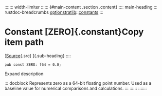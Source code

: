 ::::::: width-limiter
:::::: {#main-content .section .content}
:::: main-heading
::: rustdoc-breadcrumbs
[optionstratlib](../index.html)::[constants](index.html)
:::

# Constant [ZERO]{.constant}Copy item path

[[Source](../../src/optionstratlib/constants.rs.html#17){.src}
]{.sub-heading}
::::

``` {.rust .item-decl}
pub const ZERO: f64 = 0.0;
```

Expand description

::: docblock
Represents zero as a 64-bit floating point number. Used as a baseline
value for numerical comparisons and calculations.
:::
::::::
:::::::
